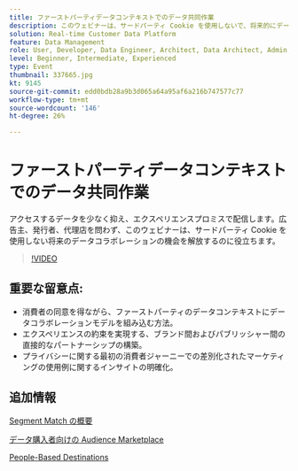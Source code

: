 ```yaml
---
title: ファーストパーティデータコンテキストでのデータ共同作業
description: このウェビナーは、サードパーティ Cookie を使用しないで、将来的にデータの共同作業の機会を生み出すのに役立ちます。
solution: Real-time Customer Data Platform
feature: Data Management
role: User, Developer, Data Engineer, Architect, Data Architect, Admin, Leader
level: Beginner, Intermediate, Experienced
type: Event
thumbnail: 337665.jpg
kt: 9145
source-git-commit: edd0bdb28a9b3d065a64a95af6a216b747577c77
workflow-type: tm+mt
source-wordcount: '146'
ht-degree: 26%

---
```


# ファーストパーティデータコンテキストでのデータ共同作業

アクセスするデータを少なく抑え、エクスペリエンスプロミスで配信します。広告主、発行者、代理店を問わず、このウェビナーは、サードパーティ Cookie を使用しない将来のデータコラボレーションの機会を解放するのに役立ちます。

>[!VIDEO](https://video.tv.adobe.com/v/337665/?quality=12&learn=on)

## 重要な留意点:

* 消費者の同意を得ながら、ファーストパーティのデータコンテキストにデータコラボレーションモデルを組み込む方法。
* エクスペリエンスの約束を実現する、ブランド間およびパブリッシャー間の直接的なパートナーシップの構築。
* プライバシーに関する最初の消費者ジャーニーでの差別化されたマーケティングの使用例に関するインサイトの明確化。

## 追加情報

[Segment Match の概要](https://experienceleague.adobe.com/docs/experience-platform/segmentation/ui/segment-match.html?lang=en)

[データ購入者向けの Audience Marketplace](https://experienceleague.adobe.com/docs/audience-manager/user-guide/features/audience-marketplace/audience-marketplace-for-data-buyers/marketplace-data-buyers.html?lang=en)

[People-Based Destinations](https://experienceleague.adobe.com/docs/audience-manager/user-guide/features/destinations/people-based/people-based-destinations-overview.html?lang=en)